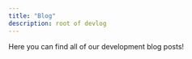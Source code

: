 ```yaml
---
title: "Blog"
description: root of devlog
---
```


Here you can find all of our development blog posts!
